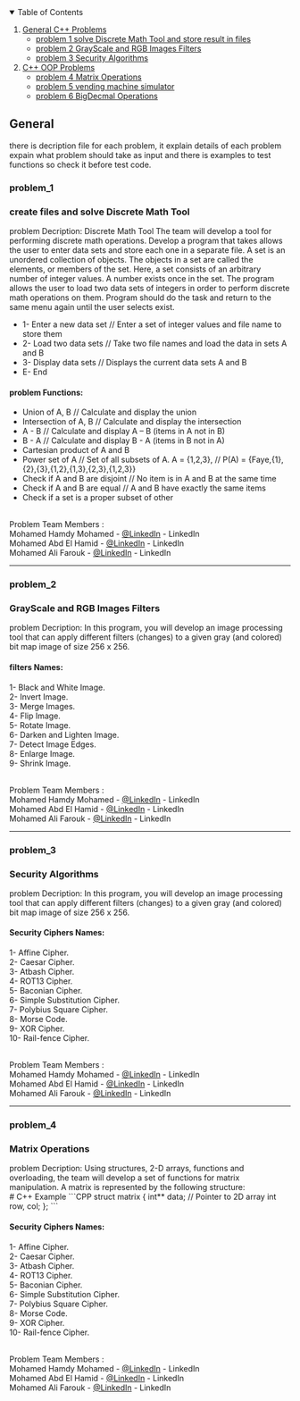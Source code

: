 <!-- TABLE OF CONTENTS -->
<details open="open">
  <summary>Table of Contents</summary>
  <ol>
    <li>
      <a href="#General">General C++ Problems</a>
      <ul>
        <li><a href="#problem_1">problem 1 solve Discrete Math Tool and store result in files</a></li>
      </ul>
      <ul>
        <li><a href="#problem_2">problem 2 GrayScale and RGB Images Filters</a></li>
      </ul>
      <ul>
        <li><a href="#problem_3">problem 3 Security Algorithms</a></li>
      </ul>
    </li>
    <li>
      <a href="#OOP">C++ OOP Problems</a>
      <ul>
        <li><a href="#problem_4">problem 4 Matrix Operations</a></li>
      </ul>
      <ul>
        <li><a href="#problem_5">problem 5 vending machine simulator</a></li>
      </ul>
      <ul>
        <li><a href="#problem_6">problem 6 BigDecmal Operations</a></li>
      </ul>
    </li>
  </ol>
  
</details>



<!-- General C++ Problems -->
## General
there is decription file for each problem, it explain details of each problem expain what problem should take as input and there is examples to test functions so check it before test code.

### problem_1
<h3>create files and solve Discrete Math Tool</h3>
problem Decription:
Discrete Math Tool The team will develop a tool for performing discrete math operations.  
Develop a program that takes allows the user to enter data sets and store each one in a separate file. A set is an unordered collection of objects. The objects in a set are called the elements, or members of the set. Here, a set consists of an arbitrary number of integer values. A number exists once in the set. The program allows the user to load two data sets of integers in order to perform discrete math operations on them. Program should do the task and return to the same menu again until the user selects exist. 

* 1-  Enter a new data set // Enter a set of integer values and file name to store them 
* 2-  Load two data sets   // Take two file names and load the data in sets A and B 
* 3-  Display data sets // Displays the current data sets A and B   
* E- End

<h4>problem Functions:</h4>

* Union of A, B // Calculate and display the union
* Intersection of A, B // Calculate and display the intersection 
* A - B  // Calculate and display A – B (items in A not in B) 
* B - A  // Calculate and display B - A (items in B not in A)
* Cartesian product of A and B   
* Power set of A // Set of all subsets of A. A = {1,2,3},   // P(A) = {Faye,{1},{2},{3},{1,2},{1,3},{2,3},{1,2,3}}  
* Check if A and B are disjoint  // No item is in A and B at the same time
* Check if A and B are equal   // A and B have exactly the same items 
* Check if a set is a proper subset of other  

<br>Problem Team Members :<br>
Mohamed Hamdy Mohamed - [@LinkedIn](https://www.linkedin.com/in/mohamed-hamdy-0155b2173/) - LinkedIn<br>
Mohamed Abd El Hamid - [@LinkedIn](https://www.linkedin.com/in/muhammed-abdelhamid-85a3811b2/) - LinkedIn<br>
Mohamed Ali Farouk - [@LinkedIn](https://www.linkedin.com/in/mohamed-ali-b42320185/) - LinkedIn

<hr>

### problem_2
<h3>GrayScale and RGB Images Filters</h3>
problem Decription:
In this program, you will develop an image processing tool that can apply different filters (changes) to a given gray (and colored) bit map image of size 256 x 256.

<h4>filters Names:</h4>
1-	Black and White Image.<br>
2-	Invert Image.<br>
3-	Merge Images.<br>
4-	Flip Image.<br>
5-	Rotate Image.<br>
6-	Darken and Lighten Image.<br>
7-	Detect Image Edges.<br>
8-	Enlarge Image.<br>
9-	Shrink Image.<br>


<br>Problem Team Members :<br>
Mohamed Hamdy Mohamed - [@LinkedIn](https://www.linkedin.com/in/mohamed-hamdy-0155b2173/) - LinkedIn<br>
Mohamed Abd El Hamid - [@LinkedIn](https://www.linkedin.com/in/muhammed-abdelhamid-85a3811b2/) - LinkedIn<br>
Mohamed Ali Farouk - [@LinkedIn](https://www.linkedin.com/in/mohamed-ali-b42320185/) - LinkedIn

<hr>

### problem_3
<h3>Security Algorithms</h3>
problem Decription:
In this program, you will develop an image processing tool that can apply different filters (changes) to a given gray (and colored) bit map image of size 256 x 256.

<h4>Security Ciphers Names:</h4>
1-  Affine Cipher.<br>
2-	Caesar Cipher.<br>
3-	Atbash Cipher.<br>
4-	ROT13 Cipher.<br>
5-	Baconian Cipher.<br>
6-	Simple Substitution Cipher.<br>
7-	Polybius Square Cipher.<br>
8-	Morse Code.<br>
9-	XOR Cipher.<br>
10-	Rail-fence Cipher.<br>

<br>Problem Team Members :<br>
Mohamed Hamdy Mohamed - [@LinkedIn](https://www.linkedin.com/in/mohamed-hamdy-0155b2173/) - LinkedIn<br>
Mohamed Abd El Hamid - [@LinkedIn](https://www.linkedin.com/in/muhammed-abdelhamid-85a3811b2/) - LinkedIn<br>
Mohamed Ali Farouk - [@LinkedIn](https://www.linkedin.com/in/mohamed-ali-b42320185/) - LinkedIn

<hr>

### problem_4
<h3>Matrix Operations</h3>
problem Decription:
Using structures, 2-D arrays, functions and overloading, the team will develop a set of functions for matrix manipulation. A matrix is represented by the following structure:<br>  
# C++ Example
```CPP
struct matrix {   
int** data;
// Pointer to 2D array   int row, col; 
}; 
```

<h4>Security Ciphers Names:</h4>
1-  Affine Cipher.<br>
2-	Caesar Cipher.<br>
3-	Atbash Cipher.<br>
4-	ROT13 Cipher.<br>
5-	Baconian Cipher.<br>
6-	Simple Substitution Cipher.<br>
7-	Polybius Square Cipher.<br>
8-	Morse Code.<br>
9-	XOR Cipher.<br>
10-	Rail-fence Cipher.<br>

<br>Problem Team Members :<br>
Mohamed Hamdy Mohamed - [@LinkedIn](https://www.linkedin.com/in/mohamed-hamdy-0155b2173/) - LinkedIn<br>
Mohamed Abd El Hamid - [@LinkedIn](https://www.linkedin.com/in/muhammed-abdelhamid-85a3811b2/) - LinkedIn<br>
Mohamed Ali Farouk - [@LinkedIn](https://www.linkedin.com/in/mohamed-ali-b42320185/) - LinkedIn

